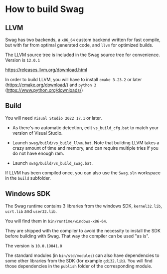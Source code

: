 # How to build Swag

## LLVM

Swag has two backends, a `x86_64` custom backend written for fast compile, but with far from optimal generated code, and `llvm` for optimized builds.

The LLVM source tree is included in the Swag source tree for convenience. Version is `12.0.1`

https://releases.llvm.org/download.html

In order to build LLVM, you will have to install `cmake 3.23.2` or later (https://cmake.org/download/) and `python 3` (https://www.python.org/downloads/)

## Build

You will need `Visual Studio 2022 17.1` or later.

* As there's no automatic detection, edit `vs_build_cfg.bat` to match your version of Visual Studio.

* Launch `swag/build/vs_build_llvm.bat`. Note that building LLVM takes a crazy amount of time and memory, and can require multiple tries if you do not have enough ram.

* Launch `swag/build/vs_build_swag.bat`.

If LLVM has been compiled once, you can also use the `Swag.sln` workspace in the `build` subfolder.

## Windows SDK
The Swag runtime contains 3 libraries from the windows SDK, `kernel32.lib`, `ucrt.lib` and `user32.lib`.

You will find them in `bin/runtime/windows-x86-64`.

They are shipped with the compiler to avoid the necessity to install the SDK before building with Swag. That way the compiler can be used "as is".

The version is `10.0.19041.0`

The standard modules (in `bin/std/modules`) can also have dependencies to some other libraries from the SDK (for example `gdi32.lib`). You will find those dependencies in the `publish` folder of the corresponding module.